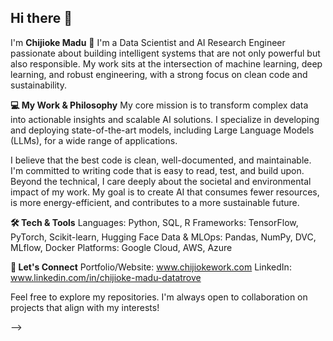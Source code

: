 ## Hi there 👋
I'm **Chijioke Madu** 👋
I'm a Data Scientist and AI Research Engineer passionate about building intelligent systems that are not only powerful but also responsible. My work sits at the intersection of machine learning, deep learning, and robust engineering, with a strong focus on clean code and sustainability.

**💻 My Work & Philosophy**
My core mission is to transform complex data into actionable insights and scalable AI solutions. I specialize in developing and deploying state-of-the-art models, including Large Language Models (LLMs), for a wide range of applications.

I believe that the best code is clean, well-documented, and maintainable. I'm committed to writing code that is easy to read, test, and build upon. Beyond the technical, I care deeply about the societal and environmental impact of my work. My goal is to create AI that consumes fewer resources, is more energy-efficient, and contributes to a more sustainable future.

**🛠️ Tech & Tools**
Languages: Python, SQL, R
Frameworks: TensorFlow, PyTorch, Scikit-learn, Hugging Face
Data & MLOps: Pandas, NumPy, DVC, MLflow, Docker
Platforms: Google Cloud, AWS, Azure

**🌱 Let's Connect**
Portfolio/Website: www.chijiokework.com
LinkedIn: www.linkedin.com/in/chijioke-madu-datatrove

Feel free to explore my repositories. I'm always open to collaboration on projects that align with my interests!

-->
